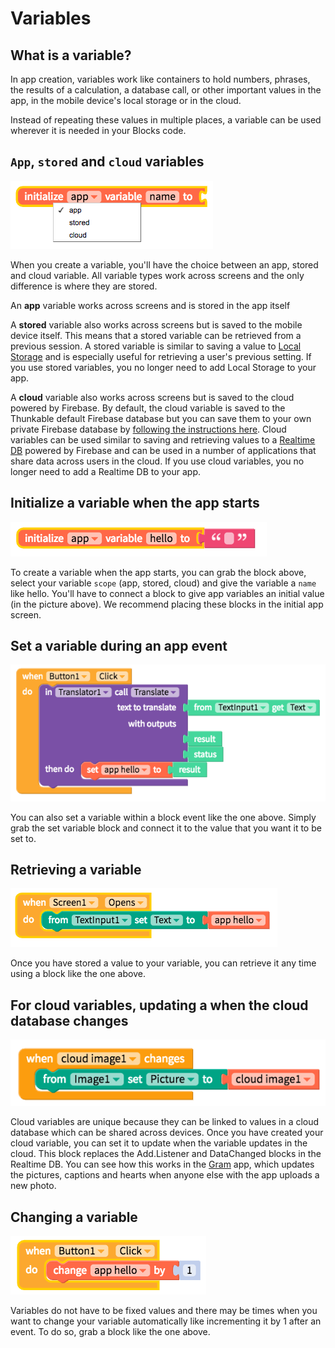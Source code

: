 # Variables

## What is a variable?

In app creation, variables work like containers to hold numbers, phrases, the results of a calculation, a database call, or other important values in the app, in the mobile device's local storage or in the cloud.

Instead of repeating these values in multiple places, a variable can be used wherever it is needed in your Blocks code.

## `App`, `stored` and `cloud` variables

![](../../../.gitbook/assets/screen-shot-2018-10-11-at-12.26.33-pm.png)

When you create a variable, you'll have the choice between an app, stored and cloud variable. All variable types work across screens and the only difference is where they are stored.

An **app** variable works across screens and is stored in the app itself

A **stored** variable also works across screens but is saved to the mobile device itself. This means that a stored variable can be retrieved from a previous session. A stored variable is similar to saving a value to [Local Storage](../components/data/local-storage.md) and is especially useful for retrieving a user's previous setting. If you use stored variables, you no longer need to add Local Storage to your app.

A **cloud** variable also works across screens but is saved to the cloud powered by Firebase. By default, the cloud variable is saved to the Thunkable default Firebase database but you can save them to your own private Firebase database by [following the instructions here](../components/data/realtime-db.md#create-your-free-firebase-project-and-account). Cloud variables can be used similar to saving and retrieving values to a [Realtime DB](../components/data/realtime-db.md) powered by Firebase and can be used in a number of applications that share data across users in the cloud. If you use cloud variables, you no longer need to add a Realtime DB to your app.

## Initialize a variable when the app starts

![](../../../.gitbook/assets/screen-shot-2018-10-11-at-1.29.35-pm.png)

  
To create a variable when the app starts, you can grab the block above, select your variable `scope` \(app, stored, cloud\) and give the variable a `name` like hello. You'll have to connect a block to give app variables an initial value \(in the picture above\). We recommend placing these blocks in the initial app screen.

## Set a variable during an app event

![](../../../.gitbook/assets/screen-shot-2018-10-11-at-1.30.53-pm.png)

You can also set a variable within a block event like the one above. Simply grab the set variable block and connect it to the value that you want it to be set to.

## Retrieving a variable

![](../../../.gitbook/assets/screen-shot-2018-10-11-at-1.34.36-pm.png)

Once you have stored a value to your variable, you can retrieve it any time using a block like the one above.

## For cloud variables, updating a when the cloud database changes

![](../../../.gitbook/assets/screen-shot-2018-10-12-at-6.10.44-am.png)

Cloud variables are unique because they can be linked to values in a cloud database which can be shared across devices. Once you have created your cloud variable, you can set it to update when the variable updates in the cloud. This block replaces the Add.Listener and DataChanged blocks in the Realtime DB. You can see how this works in the [Gram](https://x.thunkable.com/projectPage/5bbff7e035aa10fd7702f479) app, which updates the pictures, captions and hearts when anyone else with the app uploads a new photo.

## Changing a variable

![](../../../.gitbook/assets/screen-shot-2018-10-11-at-1.44.00-pm.png)

  
Variables do not have to be fixed values and there may be times when you want to change your variable automatically like incrementing it by 1 after an event. To do so, grab a block like the one above.

